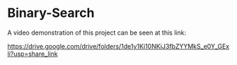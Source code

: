 # Binary-Search

A video demonstration of this project can be seen at this link:

https://drive.google.com/drive/folders/1de1y1Ki10NKiJ3fbZYYMkS_e0Y_GExli?usp=share_link
